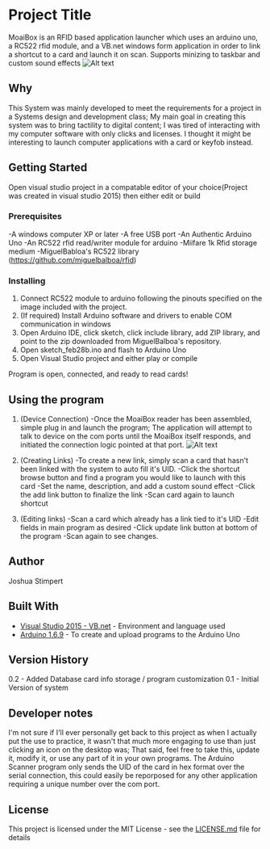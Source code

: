 # Project Title

MoaiBox is an RFID based application launcher which uses an arduino uno, a RC522 rfid module, and a VB.net windows form application in order to link a shortcut to a card and launch it on scan. Supports minizing to taskbar and custom sound effects
![Alt text](/relative/path/to/img.jpg?raw=true "program")
## Why

This System was mainly developed to meet the requirements for a project in a Systems design and development class; My main goal in creating this system was to bring tactility to digital content; I was tired of interacting with my computer software with only clicks and licenses. I thought it might be interesting to launch computer applications with a card or keyfob instead.

## Getting Started

Open visual studio project in a compatable editor of your choice(Project was created in visual studio 2015) then either edit or build

### Prerequisites

-A windows computer XP or later
-A free USB port
-An Authentic Arduino Uno
-An RC522 rfid read/writer module for arduino
-Miifare 1k Rfid storage medium
-MiguelBabloa's RC522 library (https://github.com/miguelbalboa/rfid)

### Installing

1. Connect RC522 module to arduino following the pinouts specified on the image included with the project.
2. (If required) Install Arduino software and drivers to enable COM communication in windows
3. Open Arduino IDE, click sketch, click include library, add ZIP library, and point to the zip downloaded from MiguelBalboa's repository.
4. Open sketch_feb28b.ino and flash to Arduino Uno
5. Open Visual Studio project and either play or compile

Program is open, connected, and ready to read cards!


## Using the program

1. (Device Connection)
-Once the MoaiBox reader has been assembled, simple plug in and launch the program; The application will attempt to talk to device on the com ports until the MoaiBox itself responds, and initiated the connection logic pointed at that port.
![Alt text](/relative/path/to/img.jpg?raw=true "DevicePinouts")

2. (Creating Links)
-To create a new link, simply scan a card that hasn't been linked with the system to auto fill it's UID.
-Click the shortcut browse button and find a program you would like to launch with this card
-Set the name, description, and add a custom sound effect
-Click the add link button to finalize the link
-Scan card again to launch shortcut

3. (Editing links)
-Scan a card which already has a link tied to it's UID
-Edit fields in main program as desired
-Click update link button at bottom of the program
-Scan again to see changes.

## Author

Joshua Stimpert

## Built With

* [Visual Studio 2015 - VB.net](http://www.dropwizard.io/1.0.2/docs/) - Environment and language used
* [Arduino 1.6.9](https://maven.apache.org/) - To create and upload programs to the Arduino Uno

## Version History

0.2 - Added Database card info storage / program customization
0.1 - Initial Version of system


## Developer notes
I'm not sure if I'll ever personally get back to this project as when I actually put the use to practice, it wasn't that much more engaging to use than just clicking an icon on the desktop was; That said, feel free to take this, update it, modify it, or use any part of it in your own programs. The Arduino Scanner program only sends the UID of the card in hex format over the serial connection, this could easily be reporposed for any other application requiring a unique number over the com port.

## License

This project is licensed under the MIT License - see the [LICENSE.md](LICENSE.md) file for details


